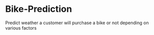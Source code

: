 # Bike-Prediction
Predict weather a customer will purchase a bike or not depending on various factors
